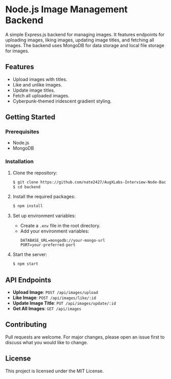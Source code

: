 # Node.js Image Management Backend

A simple Express.js backend for managing images. It features endpoints for uploading images, liking images, updating image titles, and fetching all images. The backend uses MongoDB for data storage and local file storage for images.

## Features

- Upload images with titles.
- Like and unlike images.
- Update image titles.
- Fetch all uploaded images.
- Cyberpunk-themed iridescent gradient styling.

## Getting Started

### Prerequisites

- Node.js
- MongoDB

### Installation

1. Clone the repository:

   ```bash
   $ git clone https://github.com/nate2427/AugXLabs-Interview-Node-Backend.git backend
   $ cd backend
   ```

2. Install the required packages:

   ```bash
   $ npm install
   ```

3. Set up environment variables:

   - Create a `.env` file in the root directory.
   - Add your environment variables:
     ```
     DATABASE_URL=mongodb://your-mongo-url
     PORT=your-preferred-port
     ```

4. Start the server:
   ```bash
   $ npm start
   ```

## API Endpoints

- **Upload Image**: `POST /api/images/upload`
- **Like Image**: `POST /api/images/like/:id`
- **Update Image Title**: `PUT /api/images/update/:id`
- **Get All Images**: `GET /api/images`

## Contributing

Pull requests are welcome. For major changes, please open an issue first to discuss what you would like to change.

## License

This project is licensed under the MIT License.

